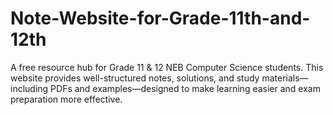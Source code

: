 # Note-Website-for-Grade-11th-and-12th
A free resource hub for Grade 11 &amp; 12 NEB Computer Science students. This website provides well-structured notes, solutions, and study materials—including PDFs and examples—designed to make learning easier and exam preparation more effective.
